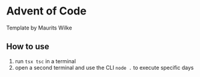 # Advent of Code

Template by Maurits Wilke

## How to use
1. run `tsx tsc` in a terminal
2. open a second terminal and use the CLI `node .` to execute specific days